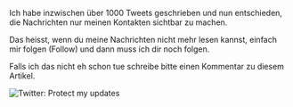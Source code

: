 <!--
.. title: 1000 mal getwittert und jetzt privat
.. slug: 415-1000-mal-getwittert-und-jetzt-privat
.. date: 2008-06-02 11:00:51
.. tags: Twitter,Internet,Persönlich
.. description: 
.. type: text
-->


Ich habe inzwischen über 1000 Tweets geschrieben und nun entschieden, die Nachrichten nur meinen Kontakten sichtbar zu machen.
<!-- TEASER_END -->

Das heisst, wenn du meine Nachrichten nicht mehr lesen kannst, einfach mir folgen (Follow) und dann muss ich dir noch folgen.

Falls ich das nicht eh schon tue schreibe bitte einen Kommentar zu diesem Artikel.

![Twitter: Protect my updates](/images/1000twitter.jpg)
